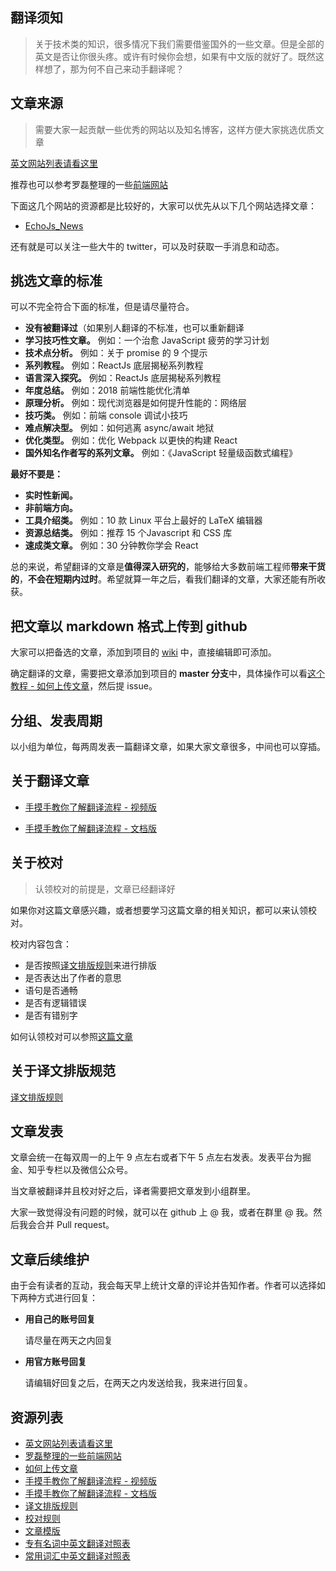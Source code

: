 ## 翻译须知

> 关于技术类的知识，很多情况下我们需要借鉴国外的一些文章。但是全部的英文是否让你很头疼。或许有时候你会想，如果有中文版的就好了。既然这样想了，那为何不自己来动手翻译呢？

## 文章来源
> 需要大家一起贡献一些优秀的网站以及知名博客，这样方便大家挑选优质文章

[英文网站列表请看这里](https://github.com/yued-fe/y-translation/blob/master/doc/websiteMap.md)

推荐也可以参考罗磊整理的一些[前端网站](https://github.com/foru17/front-end-collect)

下面这几个网站的资源都是比较好的，大家可以优先从以下几个网站选择文章：
- [EchoJs_News](http://www.echojs.com/)

还有就是可以关注一些大牛的 twitter，可以及时获取一手消息和动态。

## 挑选文章的标准

可以不完全符合下面的标准，但是请尽量符合。

- **没有被翻译过**（如果别人翻译的不标准，也可以重新翻译
- **学习技巧性文章。** 例如：一个治愈 JavaScript 疲劳的学习计划
- **技术点分析。** 例如：关于 promise 的 9 个提示
- **系列教程。** 例如：ReactJs 底层揭秘系列教程
- **语言深入探究。** 例如：ReactJs 底层揭秘系列教程
- **年度总结。** 例如：2018 前端性能优化清单
- **原理分析。** 例如：现代浏览器是如何提升性能的：网络层
- **技巧类。** 例如：前端 console 调试小技巧
- **难点解决型。** 例如：如何逃离 async/await 地狱
- **优化类型。** 例如：优化 Webpack 以更快的构建 React
- **国外知名作者写的系列文章。** 例如：《JavaScript 轻量级函数式编程》

**最好不要是：**
- **实时性新闻。**
- **非前端方向。**
- **工具介绍类。** 例如：10 款 Linux 平台上最好的 LaTeX 编辑器
- **资源总结类。** 例如：推荐 15 个Javascript 和  CSS 库
- **速成类文章。** 例如：30 分钟教你学会 React

总的来说，希望翻译的文章是**值得深入研究的**，能够给大多数前端工程师**带来干货的**，**不会在短期内过时**。希望就算一年之后，看我们翻译的文章，大家还能有所收获。

## 把文章以 markdown 格式上传到 github

大家可以把备选的文章，添加到项目的 [wiki](https://github.com/yued-fe/y-translation/wiki/资源池) 中，直接编辑即可添加。

确定翻译的文章，需要把文章添加到项目的 **master 分支**中，具体操作可以看[这个教程 - 如何上传文章](https://github.com/yued-fe/y-translation/blob/master/doc/如何上传文章.md)，然后提 issue。

## 分组、发表周期

以小组为单位，每两周发表一篇翻译文章，如果大家文章很多，中间也可以穿插。

## 关于翻译文章
- [手摸手教你了解翻译流程 - 视频版](http://v.youku.com/v_show/id_XMzU1MDcxMTc4NA==.html?spm=a2h3j.8428770.3416059.1)

- [手摸手教你了解翻译流程  - 文档版](https://github.com/yued-fe/y-translation/blob/master/doc/翻译流程.md)

## 关于校对
> 认领校对的前提是，文章已经翻译好

如果你对这篇文章感兴趣，或者想要学习这篇文章的相关知识，都可以来认领校对。

校对内容包含：
- 是否按照[译文排版规则](https://github.com/xitu/gold-miner/wiki/译文排版规则指北)来进行排版
- 是否表达出了作者的意思
- 语句是否通畅
- 是否有逻辑错误
- 是否有错别字

如何认领校对可以参照[这篇文章](https://github.com/yued-fe/y-translation/blob/master/doc/翻译流程.md)

## 关于译文排版规范

[译文排版规则](https://github.com/xitu/gold-miner/wiki/译文排版规则指北)

## 文章发表

文章会统一在每双周一的上午 9 点左右或者下午 5 点左右发表。发表平台为掘金、知乎专栏以及微信公众号。

当文章被翻译并且校对好之后，译者需要把文章发到小组群里。

大家一致觉得没有问题的时候，就可以在 github 上 @ 我，或者在群里 @ 我。然后我会合并 Pull request。

## 文章后续维护
由于会有读者的互动，我会每天早上统计文章的评论并告知作者。作者可以选择如下两种方式进行回复：

- **用自己的账号回复**

  请尽量在两天之内回复

- **用官方账号回复**

  请编辑好回复之后，在两天之内发送给我，我来进行回复。

## 资源列表
- [英文网站列表请看这里](https://github.com/yued-fe/y-translation/blob/master/doc/websiteMap.md)
- [罗磊整理的一些前端网站](https://github.com/foru17/front-end-collect)
- [如何上传文章](https://github.com/yued-fe/y-translation/blob/master/doc/如何上传文章.md)
- [手摸手教你了解翻译流程 - 视频版](http://v.youku.com/v_show/id_XMzU1MDcxMTc4NA==.html?spm=a2h3j.8428770.3416059.1)
- [手摸手教你了解翻译流程  - 文档版](https://github.com/yued-fe/y-translation/blob/master/doc/翻译流程.md)
- [译文排版规则](https://github.com/xitu/gold-miner/wiki/译文排版规则指北)
- [校对规则](https://github.com/yued-fe/y-translation/blob/master/doc/校对规则.md)
- [文章模版](https://github.com/yued-fe/y-translation/blob/master/doc/文章模版.md)
- [专有名词中英文翻译对照表](https://github.com/yued-fe/y-translation/blob/master/doc/ETC.md)
- [常用词汇中英文翻译对照表](https://github.com/yued-fe/y-translation/blob/master/doc/commonWords.md)
